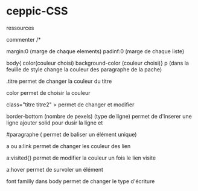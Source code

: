 # ceppic-CSS
ressources
 
 commenter /*

 margin:0 (marge de chaque elements)
 padinf:0 (marge de chaque liste)
 
 body{ color(couleur choisi)
 background-color (couleur choisi)}
 p (dans la feuille de style change la couleur des paragraphe de la pache)

 .titre permet de changer la couleur du titre

 color permet de choisir la couleur

 class="titre titre2" > permet de changer et modifier 


 border-bottom (nombre de pexels) (type de ligne) permet de d'inserer une ligne ajouter solid pour dusir la ligne et 

 #paragraphe ( permet de baliser un élément unique)

 a ou a:link permet de changer les couleur des lien 

 a:visited{} permet de modifier la couleur un fois le lien visite

a:hover permet de survoler un élément

font familly dans body permet de changer le type d'écriture